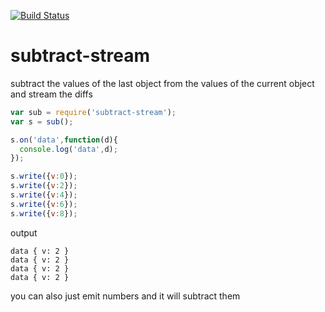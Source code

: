 
[![Build Status](https://secure.travis-ci.org/soldair/node-sutract-stream.png)](http://travis-ci.org/soldair/node-subtract-stream)

subtract-stream
===============

subtract the values of the last object from the values of the current object and stream the diffs

```js
var sub = require('subtract-stream');
var s = sub();

s.on('data',function(d){
  console.log('data',d);
});

s.write({v:0});
s.write({v:2});
s.write({v:4});
s.write({v:6});
s.write({v:8});

```
output

```
data { v: 2 }
data { v: 2 }
data { v: 2 }
data { v: 2 }

```

you can also just emit numbers and it will subtract them
